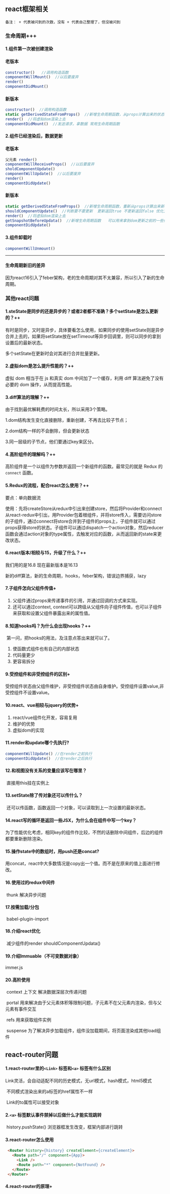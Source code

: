 ## react框架相关

`备注： + 代表被问到的次数，没有 + 代表自己整理了，但没被问到`

### 生命周期+++

#### 1.组件第一次被创建渲染

#### 老版本

```javascript
constructor()   //调用构造函数
componentWillMount()  //以后要废弃
render()
componentDidMount()
```

#### 新版本

```javascript
constructor()  //调用构造函数
static getDerivedStateFromProps()  //新增生命周期函数，从props计算出来的状态
render()  //将虚拟dom渲染上去
componentDidMount()  //发送请求，拿数据 常用生命周期函数
```

#### 2.组件已经渲染后，数据更新

#### 老版本

```javascript
父元素 render()
componentWillReceiveProps()  //以后要废弃
sholdComponentUpdate()
componentWillUpdate()  //以后要废弃
render()
componentDidUpdate()
```

#### 新版本

```javascript
static getDerivedStateFromProps()  //新增生命周期函数，重新从props计算出来新的状态
shouldComponentUpdate()  //判断要不要更新  更新返回true 不更新返回false 优化方面
render()  //将虚拟dom渲染上去
getSnapshotBeforeUpdata()  //新增生命周期函数   可以用来拿到dom更新之前的一些信息
componentDidUpdate()
```

#### 3.组件卸载时

```javascript
componentWillUnmount()
```

---



#### 生命周期新旧的差异

  因为react16引入了feber架构，老的生命周期对其不太兼容，所以引入了新的生命周期。



### 其他react问题

#### 1.steState是同步的还是异步的？或者2者都不准确？多个setState是怎么更新的？++

  有时是同步，又时是异步，具体要看怎么使用，如果同步的使用setState则是异步合并上去的，如果将setState放在setTimeout等异步回调里，则可以同步的拿到设置后的最新状态。

  多个setState在更新时会对其进行合并批量更新。



#### 2.虚拟dom是怎么提升性能的？++

  虚拟 dom 相当于在 js 和真实 dom 中间加了一个缓存，利用 diff 算法避免了没有必要的 dom 操作，从而提高性能。



#### 3.diff算法的理解？++

  由于找到最优解耗费的时间太长，所以采用3个策略。

  1.dom结构发生变化直接删除，重新创建，不再去比较子节点；

  2.dom结构一样的不会删除，但会更新状态

  3.同一层级的子节点，他们要通过key来区分。



#### 4.高阶组件的理解吗？++

  高阶组件是一个以组件为参数并返回一个新组件的函数。最常见的就是 Redux 的 `connect` 函数。



#### 5.Redux的流程，配合react怎么使用？++

  要点：单向数据流

  使用：先将createStore从redux中引出来创建store，然后将Provider和connect从react-redux中引出，用Provider包着根组件，并将store传入，需要访问store的子组件，通过connect将store合并到子组件的props上，子组件就可以通过props获得store的状态。子组件可以通过dispatch一个action对象，然后reducer函数会通过action对象的type属性，去触发对应的函数，从而返回新的state来更改状态。



#### 6.react版本/相较与15，升级了什么？++

  我们用的是16.8  现在最新版本是16.13

  新的diff算法，新的生命周期，hooks，feber架构，错误边界捕获，lazy



#### 7.子组件怎向父组件传值+

1. 父组件通过props来传递事件的引用，并通过回调的方式来实现。
2. 还可以通过context, context可以跨级从父组件向子组件传值，也可以子组件来获取和设置父组件暴露出来的属性值。



#### 8.知道hooks吗？为什么会出现hooks？++

​	第一问，把hooks的用法，及注意点答出来就可以了。

1. 使函数式组件也有自己的内部状态
2. 代码量更少
3. 更容易拆分



#### 9.受控组件和非受控组件的区别+

  受控组件状态由父组件维护，非受控组件状态由自身维护。受控组件设置value,非受控组件不设置value。



#### 10.react、vue相较与jquery的优势+

1. react/vue组件化开发，容易复用
2. 维护的优势
3. 虚拟dom的实现



#### 11.render和update哪个先执行?

```javascript
componentWillUpdate() //在render之前执行
componentDidUpdate()  //在render之后执行
```



#### 12.和视图没有关系的变量应该写在哪里？

​	直接用this挂在实例上



#### 13.setState除了传对象还可以传什么？

​	还可以传函数，函数返回一个对象，可以读取到上一次设置的最新状态。



#### 14.react写的循环是返回一些JSX，为什么会在组件中写一个key？

​	为了性能优化考虑，相同key的组件作比较，不然的话删除中间组件，后边的组件都要重新删除渲染。



#### 15.操作state中的数组时，用push还是concat?

​	用concat，react中大多数情况是copy出一个值。而不是在原来的值上面进行修改。



#### 16.使用过的redux中间件

​	thunk 解决异步问题



#### 17.按需加载/分包

​	babel-plugin-import



#### 18.介绍react优化 

​	减少组件的render shouldComponentUpdata()



#### 19.介绍Immuable（不可变数据对象）

  immer.js



#### 20.高阶使用

​	context 上下文  解决数据深层次传递问题

​	portal 用来解决由于父元素体积等限制问题，子元素不在父元素内渲染，但与父元素有事件交互

​	refs  用来获取组件实例

​	suspense 为了解决异步加载组件，组件没加载期间，将页面渲染成其他load组件



## react-router问题

#### 1.react-router里的`<Link>` 标签和`<a>` 标签有什么区别

​	Link灵活，会自动适配不同的历史模式，无url模式，hash模式，html5模式

​		不同模式渲染出来的a标签的href属性不一样

​	Link的to属性可以接受对象

 

#### 2.`<a>` 标签默认事件禁掉以后做什么才能实现跳转

​	history.pushState() 浏览器框发生改变，框架内部进行跳转



#### 3.react-router怎么使用

```html
 <Router history={history} createElement={createElement}>
   <Route path="/" component={App}>
     <Link />
     <Route path="*" component={NotFound} />
   </Route>
 </Router>
```



#### 4.react-router的原理+
